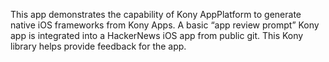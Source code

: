 This app demonstrates the capability of Kony AppPlatform to generate native iOS frameworks from Kony Apps. A basic “app review prompt” Kony app is integrated  into a HackerNews iOS app from public git. This Kony library helps provide feedback for the app.